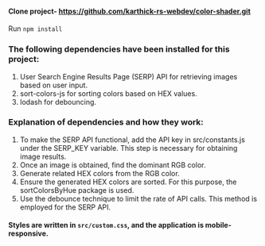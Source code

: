 #### Clone project- https://github.com/karthick-rs-webdev/color-shader.git
Run `npm install`
### The following dependencies have been installed for this project:
1. User Search Engine Results Page (SERP) API for retrieving images based on user input.
2. sort-colors-js for sorting colors based on HEX values.
3. lodash for debouncing.

### Explanation of dependencies and how they work:
1. To make the SERP API functional, add the API key in src/constants.js under the SERP_KEY variable. This step is necessary for obtaining image results.
2. Once an image is obtained, find the dominant RGB color.
3. Generate related HEX colors from the RGB color.
4. Ensure the generated HEX colors are sorted. For this purpose, the sortColorsByHue package is used.
5. Use the debounce technique to limit the rate of API calls. This method is employed for the SERP API.

#### Styles are written in `src/custom.css`, and the application is mobile-responsive.
